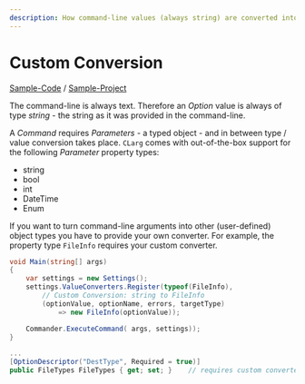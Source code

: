 ```yaml
---
description: How command-line values (always string) are converted into typed properties
---
```


# Custom Conversion

[Sample-Code](https://github.com/msc4266/CLArgs/tree/master/samples/Sample05.ValueConversion/Program.cs) / [Sample-Project](https://github.com/msc4266/CLArgs/tree/master/samples/Sample05.ValueConversion)

The command-line is always text. Therefore an _Option_ value is always of type _string_ - the string as it was provided in the command-line.

A _Command_ requires _Parameters_ - a typed object - and in between type / value conversion takes place. `CLarg` comes with out-of-the-box support for the following _Parameter_ property types:

* string
* bool
* int
* DateTime
* Enum

If you want to turn command-line arguments into other \(user-defined\) object types you have to provide your own converter. For example, the property type `FileInfo` requires your custom converter.

```csharp
void Main(string[] args)
{
    var settings = new Settings();
    settings.ValueConverters.Register(typeof(FileInfo),
        // Custom Conversion: string to FileInfo
        (optionValue, optionName, errors, targetType) 
            => new FileInfo(optionValue));

    Commander.ExecuteCommand( args, settings));
}

...
[OptionDescriptor("DestType", Required = true)]
public FileTypes FileTypes { get; set; }    // requires custom converter
```

